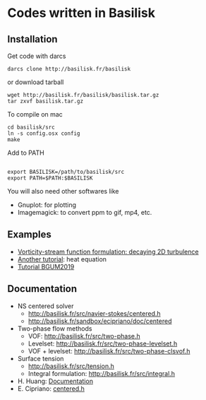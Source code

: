 # Codes written in Basilisk

## Installation

Get code with darcs

```shell
darcs clone http://basilisk.fr/basilisk
```

or download tarball

```shell
wget http://basilisk.fr/basilisk/basilisk.tar.gz
tar zxvf basilisk.tar.gz
```

To compile on mac

```shell
cd basilisk/src
ln -s config.osx config
make
```

Add to PATH

```shell

export BASILISK=/path/to/basilisk/src
export PATH=$PATH:$BASILISK
```

You will also need other softwares like

* Gnuplot: for plotting
* Imagemagick: to convert ppm to gif, mp4, etc.

## Examples

* [Vorticity-stream function formulation: decaying 2D turbulence](http://basilisk.fr/src/examples/turbulence.c)
* [Another tutorial](http://basilisk.fr/sandbox/jmf/tutorial): heat equation
* [Tutorial BGUM2019](http://basilisk.fr/sandbox/tutorial_bgum2019/README)

## Documentation

* NS centered solver
  * http://basilisk.fr/src/navier-stokes/centered.h
  * http://basilisk.fr/sandbox/ecipriano/doc/centered
* Two-phase flow methods
  * VOF: http://basilisk.fr/src/two-phase.h
  * Levelset: http://basilisk.fr/src/two-phase-levelset.h
  * VOF + levelset: http://basilisk.fr/src/two-phase-clsvof.h
* Surface tension
  * http://basilisk.fr/src/tension.h
  * Integral formulation: http://basilisk.fr/src/integral.h
* H. Huang: [Documentation](https://github.com/Langford-H/Basilisk-Documentation)
* E. Cipriano: [centered.h](http://basilisk.fr/sandbox/ecipriano/doc/centered)

